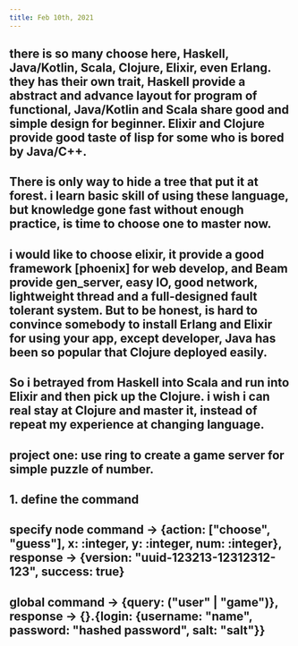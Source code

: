 ```yaml
---
title: Feb 10th, 2021
---
```


## there is so many choose here, Haskell, Java/Kotlin, Scala, Clojure, Elixir, even Erlang. they has their own trait, Haskell provide a abstract and advance layout for program of functional, Java/Kotlin and Scala share good and simple design for beginner. Elixir and Clojure provide good taste of lisp for some who is bored by Java/C++.
## There is only way to hide a tree that put it at forest. i learn basic skill of using these language, but knowledge gone fast without enough practice, is time to choose one to master now.
## i would like to choose elixir, it provide a good framework [phoenix] for web develop, and Beam provide gen_server, easy IO, good network, lightweight thread and a full-designed fault tolerant system. But to be honest, is hard to convince somebody to install Erlang and Elixir for using your app, except developer, Java has been so popular that Clojure deployed easily.
## So i betrayed from Haskell into Scala and run into Elixir and then pick up the Clojure. i wish i can real stay at Clojure and master it, instead of repeat my experience at changing language.
##
## project one: use ring to create a game server for simple puzzle of number.
## 1. define the command
## specify node command -> {action: ["choose", "guess"], x: :integer, y: :integer, num: :integer}, response -> {version: "uuid-123213-12312312-123", success: true}
## global command -> {query: ("user" | "game")}, response -> {}.{login: {username: "name", password: "hashed password", salt: "salt"}}
